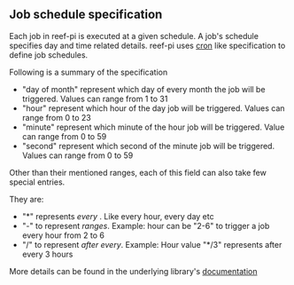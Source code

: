 ## Job schedule specification

Each job in reef-pi is executed at a given schedule. A job's schedule specifies day and time related details.
reef-pi uses [cron](https://en.wikipedia.org/wiki/Cron) like specification to define job schedules.

Following is a summary of the specification

- "day of month" represent which day of every month the job will be triggered. Values can range from 1 to 31
- "hour" represent which hour of the day job will be triggered. Values can range from 0 to 23
- "minute" represent which minute of the hour job will be triggered. Value can range from 0 to 59
- "second" represent which second of the minute job will be triggered. Values can range from 0 to 59


Other than their mentioned ranges, each of this field can also take few special entries.

They are:

- "*" represents _every_ . Like every hour, every day etc
- "-" to represent _ranges_. Example: hour can be "2-6" to trigger a job every hour from 2 to 6
- "/" to represent _after every_. Example: Hour value "*/3" represents after every 3 hours

More details can be found in  the underlying library's [documentation](https://godoc.org/github.com/robfig/cron#hdr-CRON_Expression_Format)

